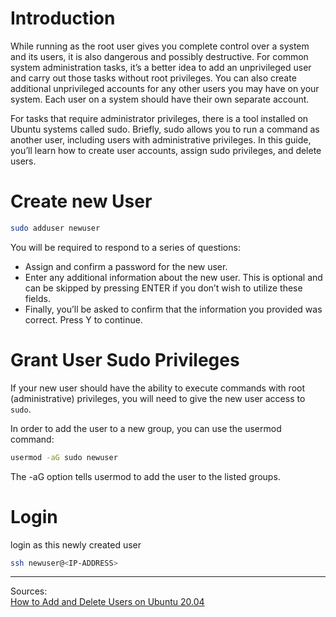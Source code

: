# Introduction
While running as the root user gives you complete control over a system and its users, it is also dangerous and possibly destructive. For common system administration tasks, it’s a better idea to add an unprivileged user and carry out those tasks without root privileges. You can also create additional unprivileged accounts for any other users you may have on your system. Each user on a system should have their own separate account.

For tasks that require administrator privileges, there is a tool installed on Ubuntu systems called sudo. Briefly, sudo allows you to run a command as another user, including users with administrative privileges. In this guide, you’ll learn how to create user accounts, assign sudo privileges, and delete users.

# Create new User
``` bash
sudo adduser newuser
```
You will be required to respond to a series of questions:
- Assign and confirm a password for the new user.
- Enter any additional information about the new user. This is optional and can be skipped by pressing ENTER if you don’t wish to utilize these fields.
- Finally, you’ll be asked to confirm that the information you provided was correct. Press Y to continue.

# Grant User Sudo Privileges
If your new user should have the ability to execute commands with root (administrative) privileges, you will need to give the new user access to ```sudo```.

In order to add the user to a new group, you can use the usermod command:
``` bash
usermod -aG sudo newuser
```
The -aG option tells usermod to add the user to the listed groups.

# Login
login as this newly created user
``` bash
ssh newuser@<IP-ADDRESS>
```

---
Sources:  
[How to Add and Delete Users on Ubuntu 20.04](https://www.digitalocean.com/community/tutorials/how-to-add-and-delete-users-on-ubuntu-20-04)